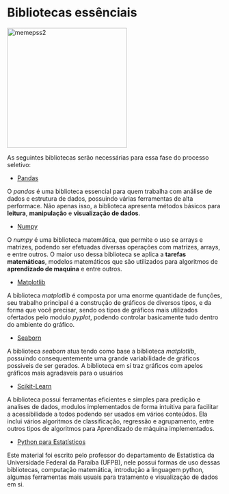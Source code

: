 # Bibliotecas essênciais

<img src="https://i.redd.it/ugexjlyu2oj11.jpg" alt="memepss2" width="280"/>

As seguintes bibliotecas serão necessárias para essa fase do processo seletivo: 

* [Pandas](https://pandas.pydata.org/docs/user_guide/index.html)

O *pandas* é uma biblioteca essencial para quem trabalha com análise de dados e estrutura de dados, possuindo várias ferramentas de alta performace. Não apenas isso, a biblioteca apresenta métodos básicos para **leitura**, **manipulação** e **visualização de dados**.

* [Numpy](https://numpy.org/)

O *numpy* é uma biblioteca matemática, que permite o uso se arrays e matrizes, podendo ser efetuadas diversas operações com matrizes, arrays, e entre outros. O maior uso dessa biblioteca se aplica a **tarefas matemáticas**, modelos matemáticos que são utilizados para algoritmos de **aprendizado de maquina** e entre outros.

* [Matplotlib](https://matplotlib.org/index.html)

A biblioteca *matplotlib* é composta por uma enorme quantidade de funções, seu trabalho principal é a construção de gráficos de diversos tipos, e da forma que você precisar, sendo os tipos de gráficos mais utilizados ofertados pelo modulo *pyplot*, podendo controlar basicamente tudo dentro do ambiente do gráfico.

* [Seaborn](https://seaborn.pydata.org/)

A biblioteca *seaborn* atua tendo como base a biblioteca *matplotlib*, possuindo consequentemente uma grande variabilidade de gráficos possiveis de ser gerados. A biblioteca em sí traz gráficos com apelos gráficos mais agradaveis para o usuários

* [Scikit-Learn](https://scikit-learn.org/stable/)

A biblioteca possui ferramentas eficientes e simples para predição e analises de dados, modulos implementados de forma intuitiva para facilitar a acessibilidade a todos podendo ser usados em vários conteúdos. Ela inclui vários algoritmos de classificação, regressão e agrupamento, entre outros tipos de algoritmos para Aprendizado de máquina implementados.

* [Python para Estatísticos](https://tmfilho.github.io/pyestbook/intro.html)

Este material foi escrito pelo professor do departamento de Estatística da Universidade Federal da Paraíba (UFPB), nele possui formas de uso dessas bibliotecas, computação matemática, introdução a linguagem python, algumas ferramentas mais usuais para tratamento e visualização de dados em si.





